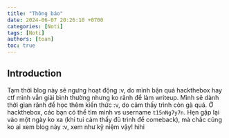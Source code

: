 ```yaml
---
title: "Thông báo"
date: 2024-06-07 20:26:10 +0700
categories: [Noti]
tags: [Noti]
authors: [toan]
toc: true
---
```

## Introduction
Tạm thời blog này sẽ ngưng hoạt động :v, do mình bận quá hackthebox hay ctf mình vẫn giải bình thường nhưng ko rãnh để làm writeup. Mình sẽ dành thời gian rãnh để học thêm kiến thức :v, do cảm thấy trình còn gà quá. Ở hackthebox, các bạn có thể tìm mình vs username `t15nNg7y7n`. Hẹn gặp lại vào một ngày ko xa (khi tui cảm thấy đủ trình để comeback), mà chắc cũng ko ai xem blog này :v, xem như kỹ niệm vậy! hihi
